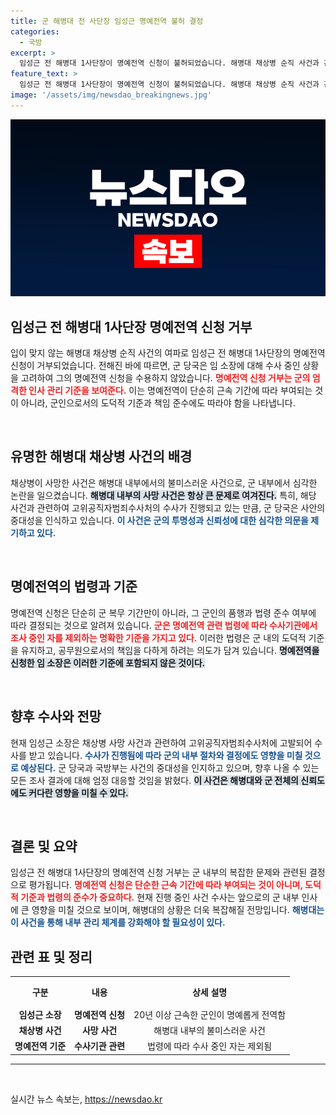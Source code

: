```yaml
---
title: 군 해병대 전 사단장 임성근 명예전역 불허 결정
categories:
  - 국방
excerpt: >
  임성근 전 해병대 1사단장이 명예전역 신청이 불허되었습니다. 해병대 채상병 순직 사건과 관련된 수사 중이라는 이유로, 군 당국의 엄격한 기준이 적용되었습니다. 그의 운명은 어떻게 될까요? 클릭해서 자세한 내용을 확인하세요!
feature_text: >
  임성근 전 해병대 1사단장이 명예전역 신청이 불허되었습니다. 해병대 채상병 순직 사건과 관련된 수사 중이라는 이유로, 군 당국의 엄격한 기준이 적용되었습니다. 그의 운명은 어떻게 될까요? 클릭해서 자세한 내용을 확인하세요!
image: '/assets/img/newsdao_breakingnews.jpg'
---
```


<p><img src="/assets/img/newsdao_breakingnews.jpg" alt="implanttips 속보" /></p>

<h2 data-ke-size="size26">임성근 전 해병대 1사단장 명예전역 신청 거부</h2>

<p data-ke-size="size16">입이 맞지 않는 해병대 채상병 순직 사건의 여파로 임성근 전 해병대 1사단장의 명예전역 신청이 거부되었습니다. 전해진 바에 따르면, 군 당국은 임 소장에 대해 수사 중인 상황을 고려하여 그의 명예전역 신청을 수용하지 않았습니다. <b><span style="color: #ee2323;">명예전역 신청 거부는 군의 엄격한 인사 관리 기준을 보여준다.</span></b> 이는 명예전역이 단순히 근속 기간에 따라 부여되는 것이 아니라, 군인으로서의 도덕적 기준과 책임 준수에도 따라야 함을 나타냅니다.</p>

<p data-ke-size="size16">&nbsp;</p>

<h2 data-ke-size="size26">유명한 해병대 채상병 사건의 배경</h2>

<p data-ke-size="size16">채상병이 사망한 사건은 해병대 내부에서의 불미스러운 사건으로, 군 내부에서 심각한 논란을 일으켰습니다. <b><span style="background-color: #21538527;">해병대 내부의 사망 사건은 항상 큰 문제로 여겨진다.</span></b> 특히, 해당 사건과 관련하여 고위공직자범죄수사처의 수사가 진행되고 있는 만큼, 군 당국은 사안의 중대성을 인식하고 있습니다. <b><span style="color: #1a5490;">이 사건은 군의 투명성과 신뢰성에 대한 심각한 의문을 제기하고 있다.</span></b></p>

<p data-ke-size="size16">&nbsp;</p>

<h2 data-ke-size="size26">명예전역의 법령과 기준</h2>

<p data-ke-size="size16">명예전역 신청은 단순히 군 복무 기간만이 아니라, 그 군인의 품행과 법령 준수 여부에 따라 결정되는 것으로 알려져 있습니다. <b><span style="color: #ee2323;">군은 명예전역 관련 법령에 따라 수사기관에서 조사 중인 자를 제외하는 명확한 기준을 가지고 있다.</span></b> 이러한 법령은 군 내의 도덕적 기준을 유지하고, 공무원으로서의 책임을 다하게 하려는 의도가 담겨 있습니다. <b><span style="background-color: #21538527;">명예전역을 신청한 임 소장은 이러한 기준에 포함되지 않은 것이다.</span></b></p>

<p data-ke-size="size16">&nbsp;</p>

<h2 data-ke-size="size26">향후 수사와 전망</h2>

<p data-ke-size="size16">현재 임성근 소장은 채상병 사망 사건과 관련하여 고위공직자범죄수사처에 고발되어 수사를 받고 있습니다. <b><span style="color: #1a5490;">수사가 진행됨에 따라 군의 내부 절차와 결정에도 영향을 미칠 것으로 예상된다.</span></b> 군 당국과 국방부는 사건의 중대성을 인지하고 있으며, 향후 나올 수 있는 모든 조사 결과에 대해 엄정 대응할 것임을 밝혔다. <b><span style="background-color: #21538527;">이 사건은 해병대와 군 전체의 신뢰도에도 커다란 영향을 미칠 수 있다.</span></b></p>

<p data-ke-size="size16">&nbsp;</p>

<h2 data-ke-size="size26">결론 및 요약</h2>

<p data-ke-size="size16">임성근 전 해병대 1사단장의 명예전역 신청 거부는 군 내부의 복잡한 문제와 관련된 결정으로 평가됩니다. <b><span style="color: #ee2323;">명예전역 신청은 단순한 근속 기간에 따라 부여되는 것이 아니며, 도덕적 기준과 법령의 준수가 중요하다.</span></b> 현재 진행 중인 사건 수사는 앞으로의 군 내부 인사에 큰 영향을 미칠 것으로 보이며, 해병대의 상황은 더욱 복잡해질 전망입니다. <b><span style="color: #1a5490;">해병대는 이 사건을 통해 내부 관리 체계를 강화해야 할 필요성이 있다.</span></b></p>

<h2 data-ke-size="size26">관련 표 및 정리</h2>

<table style="width: 100%; border-collapse: collapse;">
  <tr>
    <th style="text-align: center; height: 41px;">구분</th>
    <th style="text-align: center; height: 41px;">내용</th>
    <th style="text-align: center; height: 41px;">상세 설명</th>
  </tr>
  <tr>
    <td style="text-align: center; height: 17px;"><b>임성근 소장</b></td>
    <td style="text-align: center; height: 17px;"><b>명예전역 신청</b></td>
    <td style="text-align: center; height: 17px;">20년 이상 근속한 군인이 명예롭게 전역함</td>
  </tr>
  <tr>
    <td style="text-align: center; height: 17px;"><b>채상병 사건</b></td>
    <td style="text-align: center; height: 17px;"><b>사망 사건</b></td>
    <td style="text-align: center; height: 17px;">해병대 내부의 불미스러운 사건</td>
  </tr>
  <tr>
    <td style="text-align: center; height: 17px;"><b>명예전역 기준</b></td>
    <td style="text-align: center; height: 17px;"><b>수사기관 관련</b></td>
    <td style="text-align: center; height: 17px;">법령에 따라 수사 중인 자는 제외됨</td>
  </tr>
</table>

<hr />

<p data-ke-size="size16">&nbsp;</p>
실시간 뉴스 속보는, <a href="https://newsdao.kr" rel="dofollow">https://newsdao.kr</a>


